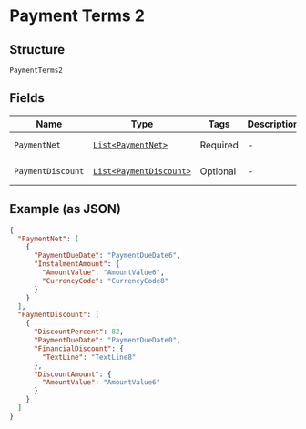 
# Payment Terms 2

## Structure

`PaymentTerms2`

## Fields

| Name | Type | Tags | Description | Getter | Setter |
|  --- | --- | --- | --- | --- | --- |
| `PaymentNet` | [`List<PaymentNet>`](../../doc/models/payment-net.md) | Required | - | List<PaymentNet> getPaymentNet() | setPaymentNet(List<PaymentNet> paymentNet) |
| `PaymentDiscount` | [`List<PaymentDiscount>`](../../doc/models/payment-discount.md) | Optional | - | List<PaymentDiscount> getPaymentDiscount() | setPaymentDiscount(List<PaymentDiscount> paymentDiscount) |

## Example (as JSON)

```json
{
  "PaymentNet": [
    {
      "PaymentDueDate": "PaymentDueDate6",
      "InstalmentAmount": {
        "AmountValue": "AmountValue6",
        "CurrencyCode": "CurrencyCode8"
      }
    }
  ],
  "PaymentDiscount": [
    {
      "DiscountPercent": 82,
      "PaymentDueDate": "PaymentDueDate0",
      "FinancialDiscount": {
        "TextLine": "TextLine8"
      },
      "DiscountAmount": {
        "AmountValue": "AmountValue6"
      }
    }
  ]
}
```

